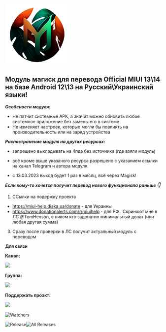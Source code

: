 <img src="https://raw.githubusercontent.com/kazhemons/CNtoRU/main/img/Logo.png">

## Модуль магиск для перевода Official MIUI 13\14 на базе Android 12\13 на Русский\Украинский языки! ##

***Особености модуля:***
- Не патчит системные APK, а значит можно обновить любое системное приложение без замены его в системе
- Не изменяет настроек, которые могли бы повлиять на производительность или на заряд устройства

***Распостранение модуля на других ресурсах:***
- запрещено выкладывать на 4пда без источника (где взяли модуль)
- всё кроме выше указаного ресурса разрешено с указанием ссылки на канал Telegram и автора модуля.

- с 13.03.2023 выход будет 1 раз в месяц, всё через Magisk!


***Если кому-то хочется получит перевод нового функционала раньше 👇***

1. ССылки на подержку проекта
- https://miui-help.diaka.ua/donate - для Украины
- https://www.donationalerts.com/r/miuihelp - для РФ
 . Скриншот мне в ЛС @TomHenson, с ником кто задонатил минимальный донат (или любая другая сумма)
3. Сразу после проверки в ЛС получит актуальный модуль с переводом

**Для связи**

**Канал:**

<a href="https://t.me/magiskCNtoRU"><img src="https://img.shields.io/badge/Telegram-Канал-blue?longCache=true&style=flat"> </a>

**Группа:**

<a href="https://t.me/mgCNtoRU"><img src="https://img.shields.io/badge/Telegram-Группа-blue?longCache=true&style=flat"> </a>

**Поддержать проэкт:** 

<a href="https://www.donationalerts.com/r/miuihelp"><img src="https://img.shields.io/badge/DonationAlerts-Поддержать-green?longCache=true&style=flat"> </a>

![Watchers](https://img.shields.io/github/watchers/kazhemons/CNtoRU?label=Посещений&style=FOR-THE-BADGE)

![Release](https://img.shields.io/github/downloads/kazhemons/CNtoRU/latest/total?label=Скачиваний%20%28Последний%20Релиз%29&style=social)![All Releases](https://img.shields.io/github/downloads/kazhemons/CNtoRU/total?label=Скачиваний%20%28Все%20релизы%29&style=social) 
